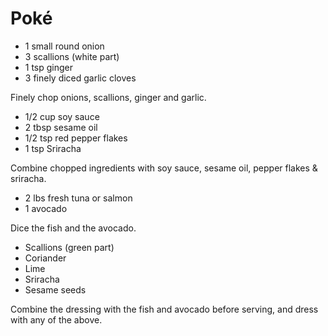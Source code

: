 # Poké

- 1 small round onion
- 3 scallions (white part)
- 1 tsp ginger
- 3 finely diced garlic cloves

Finely chop onions, scallions, ginger and garlic.

- 1/2 cup soy sauce
- 2 tbsp sesame oil
- 1/2 tsp red pepper flakes
- 1 tsp Sriracha

Combine chopped ingredients with soy sauce, sesame oil, pepper flakes & sriracha.

- 2 lbs fresh tuna or salmon
- 1 avocado

Dice the fish and the avocado.

- Scallions (green part)
- Coriander
- Lime
- Sriracha
- Sesame seeds

Combine the dressing with the fish and avocado before serving, and dress with any of the above.
